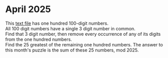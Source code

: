 # April 2025

This [text file](april25_puzzle.txt) has one hundred 100-digit numbers.  
All 100 digit numbers have a single 3 digit number in common.  
Find that 3 digit number, then remove every occurrence of any of its digits from the one hundred numbers.  
Find the 25 greatest of the remaining one hundred numbers.
The answer to this month's puzzle is the sum of these 25 numbers, mod 2025.